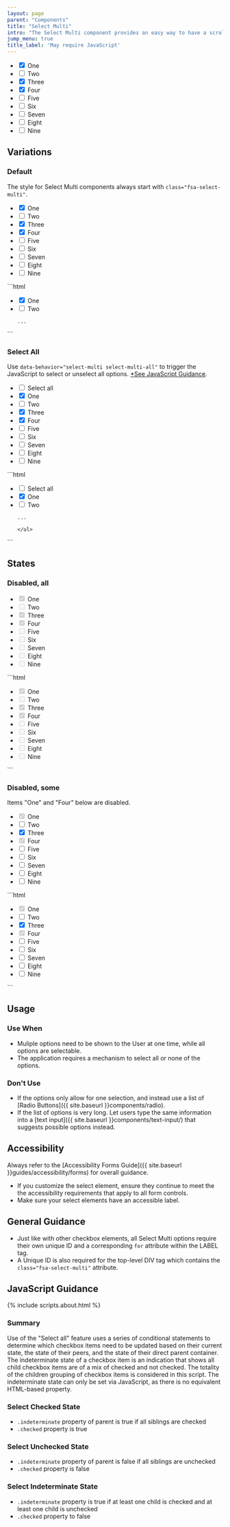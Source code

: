 ```yaml
---
layout: page
parent: "Components"
title: "Select Multi"
intro: "The Select Multi component provides an easy way to have a scrollable list of options to select from, while also having the option to Select All."
jump_menu: true
title_label: 'May require JavaScript'
---
```


<div class="ds-preview">
  <div class="fsa-select-multi">
    <ul class="fsa-select-multi__list">
      <li class="fsa-select-multi__item">
        <input class="fsa-checkbox fsa-select-multi__check" id="1default_one" type="checkbox" name="1default_one" value="One" checked="">
        <label class="fsa-select-multi__label" for="1default_one">One</label>
      </li>
      <li class="fsa-select-multi__item">
        <input class="fsa-checkbox fsa-select-multi__check" id="1default_two" type="checkbox" name="1default_two" value="Two">
        <label class="fsa-select-multi__label" for="1default_two">Two</label>
      </li>
      <li class="fsa-select-multi__item">
        <input class="fsa-checkbox fsa-select-multi__check" id="1default_three" type="checkbox" name="1default_three" value="Three" checked="">
        <label class="fsa-select-multi__label" for="1default_three">Three</label>
      </li>
      <li class="fsa-select-multi__item">
        <input class="fsa-checkbox fsa-select-multi__check" id="1default_four" type="checkbox" name="1default_four" value="Four" checked="">
        <label class="fsa-select-multi__label" for="1default_four">Four</label>
      </li>
      <li class="fsa-select-multi__item">
        <input class="fsa-checkbox fsa-select-multi__check" id="1default_five" type="checkbox" name="1default_five" value="Five">
        <label class="fsa-select-multi__label" for="1default_five">Five</label>
      </li>
      <li class="fsa-select-multi__item">
        <input class="fsa-checkbox fsa-select-multi__check" id="1default_six" type="checkbox" name="1default_six" value="Six">
        <label class="fsa-select-multi__label" for="1default_six">Six</label>
      </li>
      <li class="fsa-select-multi__item">
        <input class="fsa-checkbox fsa-select-multi__check" id="1default_seven" type="checkbox" name="1default_seven" value="Seven">
        <label class="fsa-select-multi__label" for="1default_seven">Seven</label>
      </li>
      <li class="fsa-select-multi__item">
        <input class="fsa-checkbox fsa-select-multi__check" id="1default_eight" type="checkbox" name="1default_eight" value="Eight">
        <label class="fsa-select-multi__label" for="1default_eight">Eight</label>
      </li>
      <li class="fsa-select-multi__item">
        <input class="fsa-checkbox fsa-select-multi__check" id="1default_nine" type="checkbox" name="1default_nine" value="Nine">
        <label class="fsa-select-multi__label" for="1default_nine">Nine</label>
      </li>
    </ul>
  </div>
</div>

## Variations

### Default

The style for Select Multi components always start with `class="fsa-select-multi"`.

<div class="ds-preview">
  <div class="fsa-select-multi">
    <ul class="fsa-select-multi__list">
      <li class="fsa-select-multi__item">
        <input class="fsa-checkbox fsa-select-multi__check" id="default_one" type="checkbox" name="default_one" value="One" checked="">
        <label class="fsa-select-multi__label" for="default_one">One</label>
      </li>
      <li class="fsa-select-multi__item">
        <input class="fsa-checkbox fsa-select-multi__check" id="default_two" type="checkbox" name="default_two" value="Two">
        <label class="fsa-select-multi__label" for="default_two">Two</label>
      </li>
      <li class="fsa-select-multi__item">
        <input class="fsa-checkbox fsa-select-multi__check" id="default_three" type="checkbox" name="default_three" value="Three" checked="">
        <label class="fsa-select-multi__label" for="default_three">Three</label>
      </li>
      <li class="fsa-select-multi__item">
        <input class="fsa-checkbox fsa-select-multi__check" id="default_four" type="checkbox" name="default_four" value="Four" checked="">
        <label class="fsa-select-multi__label" for="default_four">Four</label>
      </li>
      <li class="fsa-select-multi__item">
        <input class="fsa-checkbox fsa-select-multi__check" id="default_five" type="checkbox" name="default_five" value="Five">
        <label class="fsa-select-multi__label" for="default_five">Five</label>
      </li>
      <li class="fsa-select-multi__item">
        <input class="fsa-checkbox fsa-select-multi__check" id="default_six" type="checkbox" name="default_six" value="Six">
        <label class="fsa-select-multi__label" for="default_six">Six</label>
      </li>
      <li class="fsa-select-multi__item">
        <input class="fsa-checkbox fsa-select-multi__check" id="default_seven" type="checkbox" name="default_seven" value="Seven">
        <label class="fsa-select-multi__label" for="default_seven">Seven</label>
      </li>
      <li class="fsa-select-multi__item">
        <input class="fsa-checkbox fsa-select-multi__check" id="default_eight" type="checkbox" name="default_eight" value="Eight">
        <label class="fsa-select-multi__label" for="default_eight">Eight</label>
      </li>
      <li class="fsa-select-multi__item">
        <input class="fsa-checkbox fsa-select-multi__check" id="default_nine" type="checkbox" name="default_nine" value="Nine">
        <label class="fsa-select-multi__label" for="default_nine">Nine</label>
      </li>
    </ul>
  </div>
</div>
```html
<div class="fsa-select-multi">
  <ul class="fsa-select-multi__list">
    <li class="fsa-select-multi__item">
      <input class="fsa-checkbox fsa-select-multi__check" id="default_one" type="checkbox" name="default_one" value="One" checked="">
      <label class="fsa-select-multi__label" for="default_one">One</label>
    </li>
    <li class="fsa-select-multi__item">
      <input class="fsa-checkbox fsa-select-multi__check" id="default_two" type="checkbox" name="default_two" value="Two">
      <label class="fsa-select-multi__label" for="default_two">Two</label>
    </li>

    ...

  </ul>
</div>
```

### Select All

Use `data-behavior="select-multi select-multi-all"` to trigger the JavaScript to select or unselect all options. [*See JavaScript Guidance](#javascript-guidance).

<div class="ds-preview">
  <div class="fsa-select-multi" id="UNIQUE-ID-A04AE3BF636B6CBC">
    <ul class="fsa-select-multi__list">
      <li class="fsa-select-multi__item">
        <input class="fsa-checkbox fsa-select-multi__check" id="sa-selectall" data-behavior="select-multi select-multi-all" type="checkbox" name="selectall" value="ALL">
        <label class="fsa-select-multi__label" for="sa-selectall">Select all</label>
      </li>
      <li class="fsa-select-multi__item">
        <input class="fsa-checkbox fsa-select-multi__check" id="sa-default_one" data-behavior="select-multi" type="checkbox" name="sa-default_one" value="One" checked="">
        <label class="fsa-select-multi__label" for="sa-default_one">One</label>
      </li>
      <li class="fsa-select-multi__item">
        <input class="fsa-checkbox fsa-select-multi__check" id="sa-default_two" data-behavior="select-multi" type="checkbox" name="sa-default_two" value="Two">
        <label class="fsa-select-multi__label" for="sa-default_two">Two</label>
      </li>
      <li class="fsa-select-multi__item">
        <input class="fsa-checkbox fsa-select-multi__check" id="sa-default_three" data-behavior="select-multi" type="checkbox" name="sa-default_three" value="Three" checked="">
        <label class="fsa-select-multi__label" for="sa-default_three">Three</label>
      </li>
      <li class="fsa-select-multi__item">
        <input class="fsa-checkbox fsa-select-multi__check" id="sa-default_four" data-behavior="select-multi" type="checkbox" name="sa-default_four" value="Four" checked="">
        <label class="fsa-select-multi__label" for="sa-default_four">Four</label>
      </li>
      <li class="fsa-select-multi__item">
        <input class="fsa-checkbox fsa-select-multi__check" id="sa-default_five" data-behavior="select-multi" type="checkbox" name="sa-default_five" value="Five">
        <label class="fsa-select-multi__label" for="sa-default_five">Five</label>
      </li>
      <li class="fsa-select-multi__item">
        <input class="fsa-checkbox fsa-select-multi__check" id="sa-default_six" data-behavior="select-multi" type="checkbox" name="sa-default_six" value="Six">
        <label class="fsa-select-multi__label" for="sa-default_six">Six</label>
      </li>
      <li class="fsa-select-multi__item">
        <input class="fsa-checkbox fsa-select-multi__check" id="sa-default_seven" data-behavior="select-multi" type="checkbox" name="sa-default_seven" value="Seven">
        <label class="fsa-select-multi__label" for="sa-default_seven">Seven</label>
      </li>
      <li class="fsa-select-multi__item">
        <input class="fsa-checkbox fsa-select-multi__check" id="sa-default_eight" data-behavior="select-multi" type="checkbox" name="sa-default_eight" value="Eight">
        <label class="fsa-select-multi__label" for="sa-default_eight">Eight</label>
      </li>
      <li class="fsa-select-multi__item">
        <input class="fsa-checkbox fsa-select-multi__check" id="sa-default_nine" data-behavior="select-multi" type="checkbox" name="sa-default_nine" value="Nine">
        <label class="fsa-select-multi__label" for="sa-default_nine">Nine</label>
      </li>
    </ul>
  </div>
</div>
```html
<div class="fsa-select-multi" id="UNIQUE-ID-A04AE3BF636B6CBC">
  <ul class="fsa-select-multi__list">
    <li class="fsa-select-multi__item">
      <input class="fsa-checkbox fsa-select-multi__check" id="sa-selectall" data-behavior="select-multi select-multi-all" type="checkbox" name="selectall" value="ALL">
      <label class="fsa-select-multi__label" for="sa-selectall">Select all</label>
    </li>
    <li class="fsa-select-multi__item">
      <input class="fsa-checkbox fsa-select-multi__check" id="sa-default_one" data-behavior="select-multi" type="checkbox" name="sa-default_one" value="One" checked="">
      <label class="fsa-select-multi__label" for="sa-default_one">One</label>
    </li>
    <li class="fsa-select-multi__item">
      <input class="fsa-checkbox fsa-select-multi__check" id="sa-default_two" data-behavior="select-multi" type="checkbox" name="sa-default_two" value="Two">
      <label class="fsa-select-multi__label" for="sa-default_two">Two</label>
    </li>

    ...

    </ul>
  </div>
```

## States

### Disabled, all

<div class="ds-preview">
  <div class="fsa-select-multi fsa-select-multi--disabled" id="UNIQUE-ID-hshsj55035d00">
    <ul class="fsa-select-multi__list">
      <li class="fsa-select-multi__item">
        <input disabled class="fsa-checkbox fsa-select-multi__check" id="sa-default_6az73_one" data-behavior="select-multi" type="checkbox" name="sa-default_6az73_one" value="One" checked="">
        <label class="fsa-select-multi__label" for="sa-default_6az73_one">One</label>
      </li>
      <li class="fsa-select-multi__item">
        <input disabled class="fsa-checkbox fsa-select-multi__check" id="sa-default_6az73_two" data-behavior="select-multi" type="checkbox" name="sa-default_6az73_two" value="Two">
        <label class="fsa-select-multi__label" for="sa-default_6az73_two">Two</label>
      </li>
      <li class="fsa-select-multi__item">
        <input disabled class="fsa-checkbox fsa-select-multi__check" id="sa-default_6az73_three" data-behavior="select-multi" type="checkbox" name="sa-default_6az73_three" value="Three" checked="">
        <label class="fsa-select-multi__label" for="sa-default_6az73_three">Three</label>
      </li>
      <li class="fsa-select-multi__item">
        <input disabled class="fsa-checkbox fsa-select-multi__check" id="sa-default_6az73_four" data-behavior="select-multi" type="checkbox" name="sa-default_6az73_four" value="Four" checked="">
        <label class="fsa-select-multi__label" for="sa-default_6az73_four">Four</label>
      </li>
      <li class="fsa-select-multi__item">
        <input disabled class="fsa-checkbox fsa-select-multi__check" id="sa-default_6az73_five" data-behavior="select-multi" type="checkbox" name="sa-default_6az73_five" value="Five">
        <label class="fsa-select-multi__label" for="sa-default_6az73_five">Five</label>
      </li>
      <li class="fsa-select-multi__item">
        <input disabled class="fsa-checkbox fsa-select-multi__check" id="sa-default_6az73_six" data-behavior="select-multi" type="checkbox" name="sa-default_6az73_six" value="Six">
        <label class="fsa-select-multi__label" for="sa-default_6az73_six">Six</label>
      </li>
      <li class="fsa-select-multi__item">
        <input disabled class="fsa-checkbox fsa-select-multi__check" id="sa-default_6az73_seven" data-behavior="select-multi" type="checkbox" name="sa-default_6az73_seven" value="Seven">
        <label class="fsa-select-multi__label" for="sa-default_6az73_seven">Seven</label>
      </li>
      <li class="fsa-select-multi__item">
        <input disabled class="fsa-checkbox fsa-select-multi__check" id="sa-default_6az73_eight" data-behavior="select-multi" type="checkbox" name="sa-default_6az73_eight" value="Eight">
        <label class="fsa-select-multi__label" for="sa-default_6az73_eight">Eight</label>
      </li>
      <li class="fsa-select-multi__item">
        <input disabled class="fsa-checkbox fsa-select-multi__check" id="sa-default_6az73_nine" data-behavior="select-multi" type="checkbox" name="sa-default_6az73_nine" value="Nine">
        <label class="fsa-select-multi__label" for="sa-default_6az73_nine">Nine</label>
      </li>
    </ul>
  </div>
</div>
```html
<div class="fsa-select-multi fsa-select-multi--disabled" id="UNIQUE-ID-hshsj55035d00">
  <ul class="fsa-select-multi__list">
    <li class="fsa-select-multi__item">
      <input disabled class="fsa-checkbox fsa-select-multi__check" id="sa-default_6az73_one" data-behavior="select-multi" type="checkbox" name="sa-default_6az73_one" value="One" checked="">
      <label class="fsa-select-multi__label" for="sa-default_6az73_one">One</label>
    </li>
    <li class="fsa-select-multi__item">
      <input disabled class="fsa-checkbox fsa-select-multi__check" id="sa-default_6az73_two" data-behavior="select-multi" type="checkbox" name="sa-default_6az73_two" value="Two">
      <label class="fsa-select-multi__label" for="sa-default_6az73_two">Two</label>
    </li>
    <li class="fsa-select-multi__item">
      <input disabled class="fsa-checkbox fsa-select-multi__check" id="sa-default_6az73_three" data-behavior="select-multi" type="checkbox" name="sa-default_6az73_three" value="Three" checked="">
      <label class="fsa-select-multi__label" for="sa-default_6az73_three">Three</label>
    </li>
    <li class="fsa-select-multi__item">
      <input disabled class="fsa-checkbox fsa-select-multi__check" id="sa-default_6az73_four" data-behavior="select-multi" type="checkbox" name="sa-default_6az73_four" value="Four" checked="">
      <label class="fsa-select-multi__label" for="sa-default_6az73_four">Four</label>
    </li>
    <li class="fsa-select-multi__item">
      <input disabled class="fsa-checkbox fsa-select-multi__check" id="sa-default_6az73_five" data-behavior="select-multi" type="checkbox" name="sa-default_6az73_five" value="Five">
      <label class="fsa-select-multi__label" for="sa-default_6az73_five">Five</label>
    </li>
    <li class="fsa-select-multi__item">
      <input disabled class="fsa-checkbox fsa-select-multi__check" id="sa-default_6az73_six" data-behavior="select-multi" type="checkbox" name="sa-default_6az73_six" value="Six">
      <label class="fsa-select-multi__label" for="sa-default_6az73_six">Six</label>
    </li>
    <li class="fsa-select-multi__item">
      <input disabled class="fsa-checkbox fsa-select-multi__check" id="sa-default_6az73_seven" data-behavior="select-multi" type="checkbox" name="sa-default_6az73_seven" value="Seven">
      <label class="fsa-select-multi__label" for="sa-default_6az73_seven">Seven</label>
    </li>
    <li class="fsa-select-multi__item">
      <input disabled class="fsa-checkbox fsa-select-multi__check" id="sa-default_6az73_eight" data-behavior="select-multi" type="checkbox" name="sa-default_6az73_eight" value="Eight">
      <label class="fsa-select-multi__label" for="sa-default_6az73_eight">Eight</label>
    </li>
    <li class="fsa-select-multi__item">
      <input disabled class="fsa-checkbox fsa-select-multi__check" id="sa-default_6az73_nine" data-behavior="select-multi" type="checkbox" name="sa-default_6az73_nine" value="Nine">
      <label class="fsa-select-multi__label" for="sa-default_6az73_nine">Nine</label>
    </li>
  </ul>
</div>
```

### Disabled, some

Items "One" and "Four" below are disabled.

<div class="ds-preview">
    <div class="fsa-select-multi">
      <ul class="fsa-select-multi__list">
        <li class="fsa-select-multi__item">
          <input disabled class="fsa-checkbox fsa-select-multi__check" id="1default_ASDFone" type="checkbox" name="1default_ASDFone" value="One" checked="">
          <label class="fsa-select-multi__label" for="1default_ASDFone">One</label>
        </li>
        <li class="fsa-select-multi__item">
          <input class="fsa-checkbox fsa-select-multi__check" id="1default_ASDFtwo" type="checkbox" name="1default_ASDFtwo" value="Two">
          <label class="fsa-select-multi__label" for="1default_ASDFtwo">Two</label>
        </li>
        <li class="fsa-select-multi__item">
          <input class="fsa-checkbox fsa-select-multi__check" id="1default_ASDFthree" type="checkbox" name="1default_ASDFthree" value="Three" checked="">
          <label class="fsa-select-multi__label" for="1default_ASDFthree">Three</label>
        </li>
        <li class="fsa-select-multi__item">
          <input disabled class="fsa-checkbox fsa-select-multi__check" id="1default_ASDFfour" type="checkbox" name="1default_ASDFfour" value="Four" checked="">
          <label class="fsa-select-multi__label" for="1default_ASDFfour">Four</label>
        </li>
        <li class="fsa-select-multi__item">
          <input class="fsa-checkbox fsa-select-multi__check" id="1default_ASDFfive" type="checkbox" name="1default_ASDFfive" value="Five">
          <label class="fsa-select-multi__label" for="1default_ASDFfive">Five</label>
        </li>
        <li class="fsa-select-multi__item">
          <input class="fsa-checkbox fsa-select-multi__check" id="1default_ASDFsix" type="checkbox" name="1default_ASDFsix" value="Six">
          <label class="fsa-select-multi__label" for="1default_ASDFsix">Six</label>
        </li>
        <li class="fsa-select-multi__item">
          <input class="fsa-checkbox fsa-select-multi__check" id="1default_ASDFseven" type="checkbox" name="1default_ASDFseven" value="Seven">
          <label class="fsa-select-multi__label" for="1default_ASDFseven">Seven</label>
        </li>
        <li class="fsa-select-multi__item">
          <input class="fsa-checkbox fsa-select-multi__check" id="1default_ASDFeight" type="checkbox" name="1default_ASDFeight" value="Eight">
          <label class="fsa-select-multi__label" for="1default_ASDFeight">Eight</label>
        </li>
        <li class="fsa-select-multi__item">
          <input class="fsa-checkbox fsa-select-multi__check" id="1default_ASDFnine" type="checkbox" name="1default_ASDFnine" value="Nine">
          <label class="fsa-select-multi__label" for="1default_ASDFnine">Nine</label>
        </li>
      </ul>
    </div>
  </div>
  ```html
  <div class="fsa-select-multi">
    <ul class="fsa-select-multi__list">
      <li class="fsa-select-multi__item">
        <input disabled class="fsa-checkbox fsa-select-multi__check" id="1default_ASDFone" type="checkbox" name="1default_ASDFone" value="One" checked="">
        <label class="fsa-select-multi__label" for="1default_ASDFone">One</label>
      </li>
      <li class="fsa-select-multi__item">
        <input class="fsa-checkbox fsa-select-multi__check" id="1default_ASDFtwo" type="checkbox" name="1default_ASDFtwo" value="Two">
        <label class="fsa-select-multi__label" for="1default_ASDFtwo">Two</label>
      </li>
      <li class="fsa-select-multi__item">
        <input class="fsa-checkbox fsa-select-multi__check" id="1default_ASDFthree" type="checkbox" name="1default_ASDFthree" value="Three" checked="">
        <label class="fsa-select-multi__label" for="1default_ASDFthree">Three</label>
      </li>
      <li class="fsa-select-multi__item">
        <input disabled class="fsa-checkbox fsa-select-multi__check" id="1default_ASDFfour" type="checkbox" name="1default_ASDFfour" value="Four" checked="">
        <label class="fsa-select-multi__label" for="1default_ASDFfour">Four</label>
      </li>
      <li class="fsa-select-multi__item">
        <input class="fsa-checkbox fsa-select-multi__check" id="1default_ASDFfive" type="checkbox" name="1default_ASDFfive" value="Five">
        <label class="fsa-select-multi__label" for="1default_ASDFfive">Five</label>
      </li>
      <li class="fsa-select-multi__item">
        <input class="fsa-checkbox fsa-select-multi__check" id="1default_ASDFsix" type="checkbox" name="1default_ASDFsix" value="Six">
        <label class="fsa-select-multi__label" for="1default_ASDFsix">Six</label>
      </li>
      <li class="fsa-select-multi__item">
        <input class="fsa-checkbox fsa-select-multi__check" id="1default_ASDFseven" type="checkbox" name="1default_ASDFseven" value="Seven">
        <label class="fsa-select-multi__label" for="1default_ASDFseven">Seven</label>
      </li>
      <li class="fsa-select-multi__item">
        <input class="fsa-checkbox fsa-select-multi__check" id="1default_ASDFeight" type="checkbox" name="1default_ASDFeight" value="Eight">
        <label class="fsa-select-multi__label" for="1default_ASDFeight">Eight</label>
      </li>
      <li class="fsa-select-multi__item">
        <input class="fsa-checkbox fsa-select-multi__check" id="1default_ASDFnine" type="checkbox" name="1default_ASDFnine" value="Nine">
        <label class="fsa-select-multi__label" for="1default_ASDFnine">Nine</label>
      </li>
    </ul>
  </div>
  ```

## Usage

### Use When

* Muliple options need to be shown to the User at one time, while all options are selectable.
* The application requires a mechanism to select all or none of the options.

### Don't Use

* If the options only allow for one selection, and instead use a list of [Radio Buttons]({{ site.baseurl }}components/radio).
* If the list of options is very long. Let users type the same information into a [text input]({{ site.baseurl }}components/text-input/) that suggests possible options instead.

## Accessibility

Always refer to the [Accessibility Forms Guide]({{ site.baseurl }}guides/accessibility/forms) for overall guidance.

* If you customize the select element, ensure they continue to meet the the accessibility requirements that apply to all form controls.
* Make sure your select elements have an accessible label.

## General Guidance

* Just like with other checkbox elements, all Select Multi options require their own unique ID and a corresponding `for` attribute within the LABEL tag.
* A Unique ID is also required for the top-level DIV tag which contains the `class="fsa-select-multi"` attribute.

## JavaScript Guidance

{% include scripts.about.html %}

### Summary

Use of the "Select all" feature uses a series of conditional statements to determine which checkbox items need to be updated based on their current state, the state of their peers, and the state of their direct parent container. The indeterminate state of a checkbox item is an indication that shows all child checkbox items are of a mix of checked and not checked. The totality of the children grouping of checkbox items is considered in this script. The indeterminate state can only be set via JavaScript, as there is no equivalent HTML-based property.

### Select Checked State

* `.indeterminate` property of parent is true if all siblings are checked
* `.checked` property is true

### Select Unchecked State

* `.indeterminate` property of parent is false if all siblings are unchecked
* `.checked` property is false

### Select Indeterminate State

* `.indeterminate` property is true if at least one child is checked and at least one child is unchecked
* `.checked` property to false
